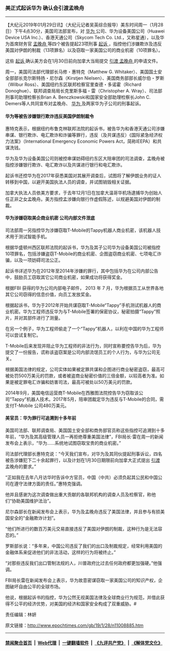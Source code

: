### 美正式起诉华为 确认会引渡孟晚舟
------------------------

<p>
 【大纪元2019年01月29日讯】（大纪元记者吴英综合报导）美东时间周一（1月28日）下午4点30分，美国司法部宣布，对
 <a href="http://www.epochtimes.com/gb/tag/%E5%8D%8E%E4%B8%BA.html">
  华为
 </a>
 公司、华为设备美国公司（Huawei Device USA Inc.）、香港天通公司（Skycom Tech Co. Ltd.，又称星通），以及华为首席财务官
 <a href="http://www.epochtimes.com/gb/tag/%E5%AD%9F%E6%99%9A%E8%88%9F.html">
  孟晚舟
 </a>
 等四个被告提起23项刑事
 <a href="http://www.epochtimes.com/gb/tag/%E8%B5%B7%E8%AF%89.html">
  起诉
 </a>
 ，指控他们涉嫌欺诈及违反美国对伊朗的制裁（13项罪名）以及窃取一家美国公司的商业机密（10项罪名）。
</p>
<p>
 这些
 <a href="http://www.epochtimes.com/gb/tag/%E8%B5%B7%E8%AF%89.html">
  起诉
 </a>
 确认美方会在1月30日前向加拿大当局提交
 <a href="http://www.epochtimes.com/gb/tag/%E5%BC%95%E6%B8%A1.html">
  引渡
 </a>
 <a href="http://www.epochtimes.com/gb/tag/%E5%AD%9F%E6%99%9A%E8%88%9F.html">
  孟晚舟
 </a>
 的申请文件。
</p>
<p>
 周一，美国司法部代理部长马修・惠特克（Matthew G. Whitaker）、美国国土安全部部长克尔斯特扬・尼尔森（Kirstjen Nielsen）、美国商务部部长威尔伯・罗斯（Wilbur Ross）、美国纽约东区联邦检察官里查德・多诺霍（Richard Donoghue）、联邦调查局局长克里斯多福・雷（Christopher A. Wray）、司法部刑事司助理检察长Brian A. Benczkowski和国家安全部助理检察长John C. Demers等人共同宣布对孟晚舟、
 <a href="http://www.epochtimes.com/gb/tag/%E5%8D%8E%E4%B8%BA.html">
  华为
 </a>
 及两家华为子公司的刑事起诉。
</p>
<h4>
 华为等被告涉嫌银行欺诈违反美国伊朗制裁令
</h4>
<p>
 惠特克表示，根据纽约布鲁克林联邦法院的起诉书，被告华为和香港天通公司涉嫌串谋、银行欺诈、电汇欺诈和诈骗等罪行，违反（及共谋违反）《国际紧急经济权力法案》（International Emergency Economic Powers Act，简称IEEPA）和共谋洗钱。
</p>
<p>
 华为及华为设备美国公司则被控串谋妨碍纽约东区大陪审团的司法调查，孟晚舟被指控涉嫌银行欺诈、电汇欺诈以及共谋进行银行和电汇欺诈。
</p>
<p>
 起诉书还控华为在2017年获悉美国对其展开调查后，试图将了解伊朗业务的证人转移到中国，以避开美国执法人员的调查，并试图销毁相关证据。
</p>
<p>
 加拿大执法人员依美方要求，于去年12月1日在加拿大温哥华机场逮捕华为创始人任正非之女孟晚舟。美方指控孟涉嫌向银行作虚假陈述，以规避美国对伊朗的制裁。
</p>
<h4>
 华为涉嫌窃取美企商业机密 公司内部文件泄底
</h4>
<p>
 司法部周一另指控华为涉嫌窃取T-Mobile的Tappy机器人商业机密，该机器人技术用于测试智能手机。
</p>
<p>
 根据华盛顿州西区联邦法院的起诉书，华为及其子公司华为设备美国公司被指控10项罪名，包括涉嫌盗窃T-Mobile的商业机密、企图盗窃商业机密、七项电汇诈骗，以及一项妨碍司法公正。
</p>
<p>
 起诉书详述华为在2012年至2014年涉嫌的罪行，其中包括华为在公司内部公告中，鼓励员工窃取其它公司商业机密，如果成功将获得奖金。
</p>
<p>
 <span lang="EN-US">
  根据FBI
 </span>
 获得的华为公司内部电子邮件，
 <span lang="EN-US">
  2013
 </span>
 年
 <span lang="EN-US">
  7
 </span>
 月，华为根据员工从世界各地其它公司窃得的信息价值，向员工发放奖金。
</p>
<p>
 根据起诉书，华为于2012年开始共谋窃取T-Mobile“Tappy”手机测试机器人的商业机密。华为工程师违反华为与T-Mobile签署的保密协议，秘密拍摄“Tappy”照片，并对其部件进行了测量。
</p>
<p>
 在另一个例子，华为工程师偷走了一个“Tappy”机器人，以利在中国的华为工程师可以尝试复制它。
</p>
<p>
 T-Mobile后来发现并阻止华为工程师的非法行为，同时宣称要控告华为后，华为提交了一份报告，谎称该盗窃案是公司内部流氓员工的个人行为，与华为公司无关。
</p>
<p>
 根据美国法律的规定，公司实体如果被定罪共谋和企图进行商业秘密盗窃，最高可被处罚500万美元的罚款，或者被盗商业秘密价值的三倍金额，以较高者为准。如果是被定罪电汇诈骗和妨害司法，最高可被处以50万美元的罚款。
</p>
<p>
 2014年9月，美国电信运营商T-Mobile在西雅图法院控告华为窃取该公司“Tappy”机器人技术。2017年5月，陪审团裁定华为违反与T-Mobile的合同，需支付T-Mobile 公司480万美元。
</p>
<h4>
 美官员：华为罪行可追溯到十多年前
</h4>
<p>
 美国司法部、联邦调查局、美国国土安全部和商务部官员称这些指控可追溯到十多年前，“华为及其高级管理人员一再拒绝尊重美国法律”，FBI局长·雷在周一的新闻发布会上表示，“华为……系统地试图窃取宝贵的商业机密。”
</p>
<p>
 司法部代理部长惠特克说：“今天我们宣布，对华为及其同伙提起刑事诉讼，四名被告涉嫌犯下二十余起罪行，以及计划在1月30日期限前向加拿大正式提出
 <a href="http://www.epochtimes.com/gb/tag/%E5%BC%95%E6%B8%A1.html">
  引渡
 </a>
 孟晚舟的要求。”
</p>
<p>
 “正如我在去年八月访华时告诉中方官员，中国（中共）必须负起其公民和中国公司在遵守法律方面的责任。”惠特克强调。
</p>
<p>
 他并且感谢为这次调查做出重大贡献的各联邦机构的调查人员及检察官，称他们“协助美国维护法治”。
</p>
<p>
 尼尔森部长在新闻发布会上表示，华为及孟晚舟违反了美国法律，并且参与有损美国安全的“金融欺诈计划”。
</p>
<p>
 “他们所进行的数百万美元交易直接违反了美国对伊朗的制裁，这种行为是无法容忍的。”
</p>
<p>
 罗斯部长说：“多年来，中国公司违反了我们的出口及制裁规定，经常利用美国的金融体系来促进他们的非法活动，这样的行为将被终止。”
</p>
<p>
 “对那些违反我们出口管制法规的人，川普政府比过去任何政府都更加强硬。”他强调。
</p>
<p>
 FBI局长雷在新闻发布会上表示，华为故意密谋窃取一家美国公司的知识产权，企图破坏自由公平的全球市场。
</p>
<p>
 他说，根据起诉书的指控，华为公然无视美国法律及全球商业行为规范，并借此获得不公平的经济优势，对美国的经济和国家安全构成了双重威胁。#
</p>
<p>
 责任编辑：林妍
</p>

原文链接：http://www.epochtimes.com/gb/19/1/28/n11008885.htm


------------------------
#### [禁闻聚合首页](https://github.com/gfw-breaker/banned-news/blob/master/README.md) &nbsp;|&nbsp; [Web代理](https://github.com/gfw-breaker/open-proxy/blob/master/README.md) &nbsp;|&nbsp; [一键翻墙软件](https://github.com/gfw-breaker/nogfw/blob/master/README.md) &nbsp;|&nbsp; [《九评共产党》](https://github.com/gfw-breaker/9ping.md/blob/master/README.md#九评之一评共产党是什么) &nbsp;|&nbsp; [《解体党文化》](https://github.com/gfw-breaker/jtdwh.md/blob/master/README.md#绪论)